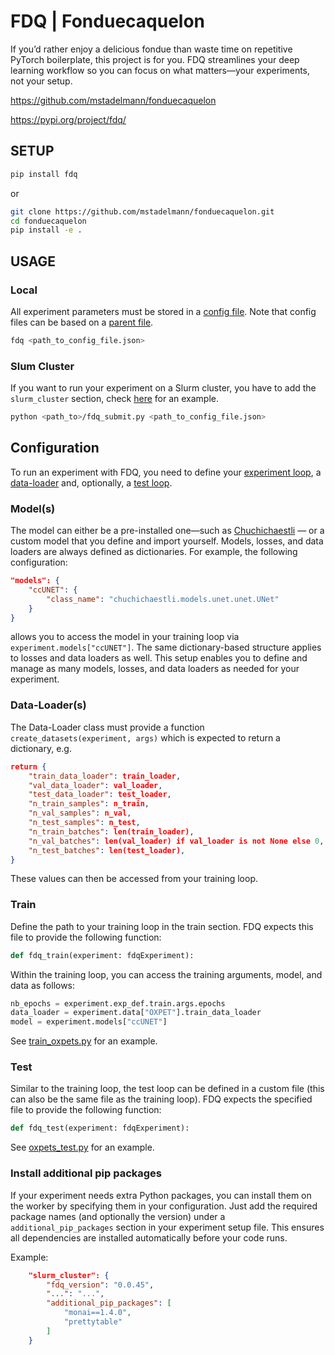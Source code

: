 # FDQ | Fonduecaquelon

If you’d rather enjoy a delicious fondue than waste time on repetitive PyTorch boilerplate, this project is for you. FDQ streamlines your deep learning workflow so you can focus on what matters—your experiments, not your setup.

https://github.com/mstadelmann/fonduecaquelon

https://pypi.org/project/fdq/

## SETUP


```bash
pip install fdq
```

or

```bash
git clone https://github.com/mstadelmann/fonduecaquelon.git
cd fonduecaquelon
pip install -e .
```

## USAGE

### Local
All experiment parameters must be stored in a [config file](experiment_templates/mnist/mnist_class_dense.json). Note that config files can be based on a [parent file](experiment_templates/mnist/mnist_parent.json).

```bash
fdq <path_to_config_file.json>
```

### Slum Cluster
If you want to run your experiment on a Slurm cluster, you have to add the `slurm_cluster` section, check [here](experiment_templates/segment_pets/segment_pets.json) for an example.

```bash
python <path_to>/fdq_submit.py <path_to_config_file.json>
```

## Configuration
To run an experiment with FDQ, you need to define your [experiment loop](experiment_templates/segment_pets/train_oxpets.py), a [data-loader](experiment_templates/segment_pets/oxfordpet_preparator.py) and, optionally, a [test loop](experiment_templates/segment_pets/oxpets_test.py). 

### Model(s)
The model can either be a pre-installed one—such as [Chuchichaestli](https://github.com/CAIIVS/chuchichaestli) — or a custom model that you define and import yourself. Models, losses, and data loaders are always defined as dictionaries. For example, the following configuration:

```json
"models": {
    "ccUNET": {
        "class_name": "chuchichaestli.models.unet.unet.UNet"
    }
}
```

allows you to access the model in your training loop via `experiment.models["ccUNET"]`. The same dictionary-based structure applies to losses and data loaders as well. This setup enables you to define and manage as many models, losses, and data loaders as needed for your experiment.

### Data-Loader(s)
The Data-Loader class must provide a function `create_datasets(experiment, args)` which is expected to return a dictionary, e.g.
```json
return {
    "train_data_loader": train_loader,
    "val_data_loader": val_loader,
    "test_data_loader": test_loader,
    "n_train_samples": n_train,
    "n_val_samples": n_val,
    "n_test_samples": n_test,
    "n_train_batches": len(train_loader),
    "n_val_batches": len(val_loader) if val_loader is not None else 0,
    "n_test_batches": len(test_loader),
}
```
These values can then be accessed from your training loop.

### Train
Define the path to your training loop in the train section. FDQ expects this file to provide the following function:

```python
def fdq_train(experiment: fdqExperiment):
```

Within the training loop, you can access the training arguments, model, and data as follows:

```python
nb_epochs = experiment.exp_def.train.args.epochs
data_loader = experiment.data["OXPET"].train_data_loader
model = experiment.models["ccUNET"]
```

See [train_oxpets.py](experiment_templates/segment_pets/train_oxpets.py) for an example.


### Test
Similar to the training loop, the test loop can be defined in a custom file (this can also be the same file as the training loop). FDQ expects the specified file to provide the following function:

```python
def fdq_test(experiment: fdqExperiment):
```

See [oxpets_test.py](experiment_templates/segment_pets/oxpets_test.py) for an example.

### Install additional pip packages
If your experiment needs extra Python packages, you can install them on the worker by specifying them in your configuration. Just add the required package names (and optionally the version) under a `additional_pip_packages` section in your experiment setup file. This ensures all dependencies are installed automatically before your code runs.

Example:

```json
    "slurm_cluster": {
        "fdq_version": "0.0.45",
        "...": "...",
        "additional_pip_packages": [
            "monai==1.4.0",
            "prettytable"
        ]
    }
```